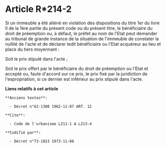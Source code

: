 # Article R*214-2

Si un immeuble a été aliéné en violation des dispositions du titre 1er du livre II de la 1ère partie du présent code ou du
présent titre, le bénéficiaire du droit de préemption ou, à défaut, le préfet au nom de l'Etat peut demander au tribunal de
grande instance de la situation de l'immeuble de constater la nullité de l'acte et de déclarer ledit bénéficiaire ou l'Etat
acquéreur au lieu et place du tiers moyennant :

Soit le prix stipulé dans l'acte ;

Soit le prix offert par le bénéficiaire du droit de préemption ou l'Etat et accepté ou, faute d'accord sur ce prix, le prix
fixé par la juridiction de l'expropriation, si ce dernier est inférieur au prix stipulé dans l'acte.

**Liens relatifs à cet article**

	**Anciens textes**:

	  - Décret n°62-1300 1962-11-07 ART. 12

	**Cite**:

	  - Code de l'urbanisme L211-1 A L213-4

	**Codifié par**:

	  - Décret n°73-1023 1973-11-08
